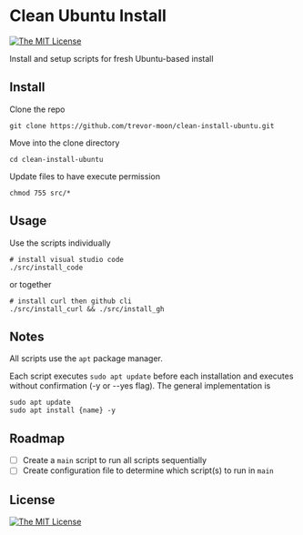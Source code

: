 # Clean Ubuntu Install

[![The MIT License](https://img.shields.io/badge/license-MIT-E95420?style=flat)](LICENSE)

Install and setup scripts for fresh Ubuntu-based install

## Install

Clone the repo

```text
git clone https://github.com/trevor-moon/clean-install-ubuntu.git
```

Move into the clone directory

```text
cd clean-install-ubuntu
```

Update files to have execute permission

```text
chmod 755 src/*
```

## Usage

Use the scripts individually

```text
# install visual studio code
./src/install_code
```

or together

```text
# install curl then github cli
./src/install_curl && ./src/install_gh
```

## Notes

All scripts use the `apt` package manager.

Each script executes `sudo apt update` before each installation and executes without confirmation (-y or --yes flag). The general implementation is

```text
sudo apt update
sudo apt install {name} -y
```

## Roadmap

- [ ] Create a `main` script to run all scripts sequentially
- [ ] Create configuration file to determine which script(s) to run in `main`

## License

[![The MIT License](https://img.shields.io/badge/license-MIT-E95420?style=flat)](LICENSE)
